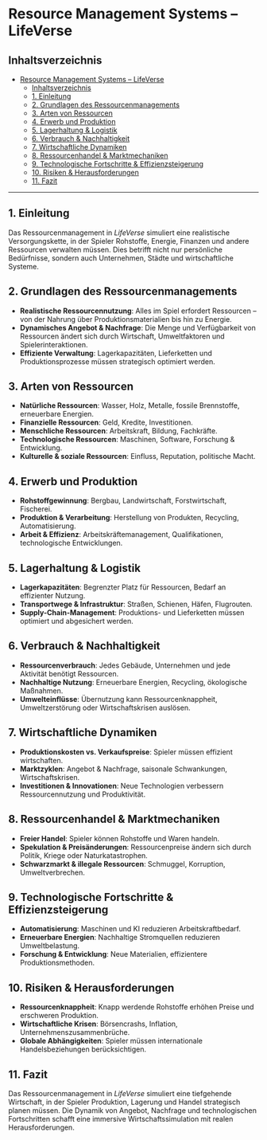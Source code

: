 # Resource Management Systems – LifeVerse

## Inhaltsverzeichnis

- [Resource Management Systems – LifeVerse](#resource-management-systems--lifeverse)
  - [Inhaltsverzeichnis](#inhaltsverzeichnis)
  - [1. Einleitung](#1-einleitung)
  - [2. Grundlagen des Ressourcenmanagements](#2-grundlagen-des-ressourcenmanagements)
  - [3. Arten von Ressourcen](#3-arten-von-ressourcen)
  - [4. Erwerb und Produktion](#4-erwerb-und-produktion)
  - [5. Lagerhaltung \& Logistik](#5-lagerhaltung--logistik)
  - [6. Verbrauch \& Nachhaltigkeit](#6-verbrauch--nachhaltigkeit)
  - [7. Wirtschaftliche Dynamiken](#7-wirtschaftliche-dynamiken)
  - [8. Ressourcenhandel \& Marktmechaniken](#8-ressourcenhandel--marktmechaniken)
  - [9. Technologische Fortschritte \& Effizienzsteigerung](#9-technologische-fortschritte--effizienzsteigerung)
  - [10. Risiken \& Herausforderungen](#10-risiken--herausforderungen)
  - [11. Fazit](#11-fazit)

---

## 1. Einleitung

Das Ressourcenmanagement in *LifeVerse* simuliert eine realistische Versorgungskette, in der Spieler Rohstoffe, Energie, Finanzen und andere Ressourcen verwalten müssen. Dies betrifft nicht nur persönliche Bedürfnisse, sondern auch Unternehmen, Städte und wirtschaftliche Systeme.

## 2. Grundlagen des Ressourcenmanagements

- **Realistische Ressourcennutzung**: Alles im Spiel erfordert Ressourcen – von der Nahrung über Produktionsmaterialien bis hin zu Energie.
- **Dynamisches Angebot & Nachfrage**: Die Menge und Verfügbarkeit von Ressourcen ändert sich durch Wirtschaft, Umweltfaktoren und Spielerinteraktionen.
- **Effiziente Verwaltung**: Lagerkapazitäten, Lieferketten und Produktionsprozesse müssen strategisch optimiert werden.

## 3. Arten von Ressourcen

- **Natürliche Ressourcen**: Wasser, Holz, Metalle, fossile Brennstoffe, erneuerbare Energien.
- **Finanzielle Ressourcen**: Geld, Kredite, Investitionen.
- **Menschliche Ressourcen**: Arbeitskraft, Bildung, Fachkräfte.
- **Technologische Ressourcen**: Maschinen, Software, Forschung & Entwicklung.
- **Kulturelle & soziale Ressourcen**: Einfluss, Reputation, politische Macht.

## 4. Erwerb und Produktion

- **Rohstoffgewinnung**: Bergbau, Landwirtschaft, Forstwirtschaft, Fischerei.
- **Produktion & Verarbeitung**: Herstellung von Produkten, Recycling, Automatisierung.
- **Arbeit & Effizienz**: Arbeitskräftemanagement, Qualifikationen, technologische Entwicklungen.

## 5. Lagerhaltung & Logistik

- **Lagerkapazitäten**: Begrenzter Platz für Ressourcen, Bedarf an effizienter Nutzung.
- **Transportwege & Infrastruktur**: Straßen, Schienen, Häfen, Flugrouten.
- **Supply-Chain-Management**: Produktions- und Lieferketten müssen optimiert und abgesichert werden.

## 6. Verbrauch & Nachhaltigkeit

- **Ressourcenverbrauch**: Jedes Gebäude, Unternehmen und jede Aktivität benötigt Ressourcen.
- **Nachhaltige Nutzung**: Erneuerbare Energien, Recycling, ökologische Maßnahmen.
- **Umwelteinflüsse**: Übernutzung kann Ressourcenknappheit, Umweltzerstörung oder Wirtschaftskrisen auslösen.

## 7. Wirtschaftliche Dynamiken

- **Produktionskosten vs. Verkaufspreise**: Spieler müssen effizient wirtschaften.
- **Marktzyklen**: Angebot & Nachfrage, saisonale Schwankungen, Wirtschaftskrisen.
- **Investitionen & Innovationen**: Neue Technologien verbessern Ressourcennutzung und Produktivität.

## 8. Ressourcenhandel & Marktmechaniken

- **Freier Handel**: Spieler können Rohstoffe und Waren handeln.
- **Spekulation & Preisänderungen**: Ressourcenpreise ändern sich durch Politik, Kriege oder Naturkatastrophen.
- **Schwarzmarkt & illegale Ressourcen**: Schmuggel, Korruption, Umweltverbrechen.

## 9. Technologische Fortschritte & Effizienzsteigerung

- **Automatisierung**: Maschinen und KI reduzieren Arbeitskraftbedarf.
- **Erneuerbare Energien**: Nachhaltige Stromquellen reduzieren Umweltbelastung.
- **Forschung & Entwicklung**: Neue Materialien, effizientere Produktionsmethoden.

## 10. Risiken & Herausforderungen

- **Ressourcenknappheit**: Knapp werdende Rohstoffe erhöhen Preise und erschweren Produktion.
- **Wirtschaftliche Krisen**: Börsencrashs, Inflation, Unternehmenszusammenbrüche.
- **Globale Abhängigkeiten**: Spieler müssen internationale Handelsbeziehungen berücksichtigen.

## 11. Fazit

Das Ressourcenmanagement in *LifeVerse* simuliert eine tiefgehende Wirtschaft, in der Spieler Produktion, Lagerung und Handel strategisch planen müssen. Die Dynamik von Angebot, Nachfrage und technologischen Fortschritten schafft eine immersive Wirtschaftssimulation mit realen Herausforderungen.
